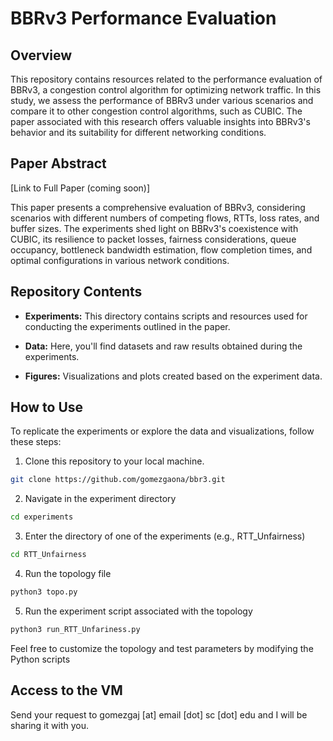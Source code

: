# BBRv3 Performance Evaluation

## Overview

This repository contains resources related to the performance evaluation of BBRv3, a congestion control algorithm for optimizing network traffic. In this study, we assess the performance of BBRv3 under various scenarios and compare it to other congestion control algorithms, such as CUBIC. The paper associated with this research offers valuable insights into BBRv3's behavior and its suitability for different networking conditions.

## Paper Abstract

[Link to Full Paper (coming soon)]

This paper presents a comprehensive evaluation of BBRv3, considering scenarios with different numbers of competing flows, RTTs, loss rates, and buffer sizes. The experiments shed light on BBRv3's coexistence with CUBIC, its resilience to packet losses, fairness considerations, queue occupancy, bottleneck bandwidth estimation, flow completion times, and optimal configurations in various network conditions. 

## Repository Contents

- **Experiments:** This directory contains scripts and resources used for conducting the experiments outlined in the paper.

- **Data:** Here, you'll find datasets and raw results obtained during the experiments.

- **Figures:** Visualizations and plots created based on the experiment data.

## How to Use

To replicate the experiments or explore the data and visualizations, follow these steps:

1. Clone this repository to your local machine.

```bash
git clone https://github.com/gomezgaona/bbr3.git
```
2. Navigate in the experiment directory
```bash
cd experiments
```
3. Enter the directory of one of the experiments (e.g., RTT_Unfairness)
```bash
cd RTT_Unfairness
```
4. Run the topology file
```bash
python3 topo.py
```
5. Run the experiment script associated with the topology
```bash
python3 run_RTT_Unfariness.py
```

Feel free to customize the topology and test parameters by modifying the Python scripts

## Access to the VM
Send your request to gomezgaj [at] email [dot] sc [dot] edu and I will be sharing it with you.
